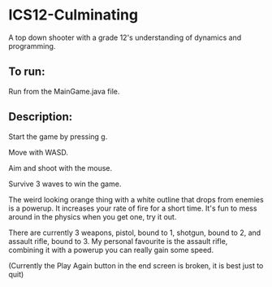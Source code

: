 # ICS12-Culminating
A top down shooter with a grade 12's understanding of dynamics and programming.

## To run:
Run from the MainGame.java file.

## Description:
Start the game by pressing g.

Move with WASD.

Aim and shoot with the mouse.

Survive 3 waves to win the game.

The weird looking orange thing with a white outline that drops from enemies is a powerup. It increases your rate of fire for a short time. It's fun to mess around in the physics when you get one, try it out.

There are currently 3 weapons, pistol, bound to 1, shotgun, bound to 2, and assault rifle, bound to 3. My personal favourite is the assault rifle, combining it with a powerup you can really gain some speed.

(Currently the Play Again button in the end screen is broken, it is best just to quit)
